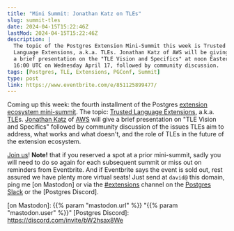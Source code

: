 ```yaml
---
title: "Mini Summit: Jonathan Katz on TLEs"
slug: summit-tles
date: 2024-04-15T15:22:46Z
lastMod: 2024-04-15T15:22:46Z
description: |
  The topic of the Postgres Extension Mini-Summit this week is Trusted 
  Language Extensions, a.k.a. TLEs. Jonathan Katz of AWS will be giving
  a brief presentation on the "TLE Vision and Specifics" at noon Eastern /
  16:00 UTC on Wednesday April 17, followed by community discussion.
tags: [Postgres, TLE, Extensions, PGConf, Summit]
type: post
link: https://www.eventbrite.com/e/851125899477/
---
```


Coming up this week: the fourth installment of the Postgres [extension
ecosystem mini-summit][mini-summit]. The topic: [Trusted Language
Extensions][TLE], a.k.a. [TLE]s. [Jonathan Katz] of [AWS] will give a brief
presentation on "TLE Vision and Specifics" followed by community discussion of
the issues TLEs aim to address, what works and what doesn't, and the role of
TLEs in the future of the extension ecosystem.

[Join us][mini-summit]! **Note!** that if you reserved a spot at a prior
mini-summit, sadly you will need to do so again for each subsequent summit or
miss out on reminders from Eventbrite. And if Eventbrite says the event is
sold out, rest assured we have plenty more virtual seats! Just send at
`david@` this domain, ping me [on Mastodon] or via the [#extensions] channel
on the [Postgres Slack] or the [Postgres Discord].

  [mini-summit]: https://www.eventbrite.com/e/851125899477/
    "Postgres Extension Ecosystem Mini-Summit"
  [TLE]: https://github.com/aws/pg_tle
    "pg_tle: Framework for building trusted language extensions for PostgreSQL"
  [Jonathan Katz]: https://jkatz05.com
  [AWS]: https://aws.amazon.com
  [#extensions]: https://postgresteam.slack.com/archives/C056ZA93H1A
    "Postgres Slack/#extensions: Extensions and extension-related accessories"
  [Postgres Slack]: https://pgtreats.info/slack-invite
    "Join the Postgres Slack"
  [on Mastodon]: {{% param "mastodon.url" %}} "{{% param "mastodon.user" %}}"
  [Postgres Discord]: https://discord.com/invite/bW2hsax8We
